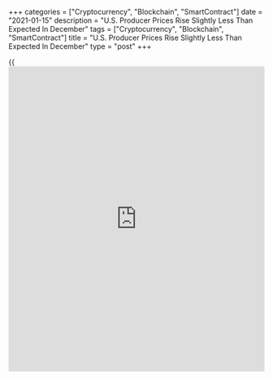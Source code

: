 +++
categories = ["Cryptocurrency", "Blockchain", "SmartContract"]
date = "2021-01-15"
description = "U.S. Producer Prices Rise Slightly Less Than Expected In December"
tags = ["Cryptocurrency", "Blockchain", "SmartContract"]
title = "U.S. Producer Prices Rise Slightly Less Than Expected In December"
type = "post"
+++

{{<iframe id="large-banner" src="https://www.bounty.group/#slide=23.0" width="100%" height="600" scrolling="no" style="border: 0px solid rgb(216, 221, 230); border-radius: 3px;">}}

A report released by the Labor Department on Friday showed U.S. producer
prices increased by slightly less than expected in the month of
December.

The Labor Department said its producer price index for final demand rose
by 0.3 percent in December after inching up by 0.1 percent in November.
Economists had expected producer prices to rise by 0.4 percent.

The increase in producer prices largely reflected a spike in energy
prices, which surged up by 5.5 percent in December after jumping by 1.2
percent in November.

Meanwhile, the report said food prices edged down by 0.1 percent in
December after climbing by 0.5 percent in the previous month.

Excluding food and energy prices, core producer prices crept up by 0.1
percent in December, matching the uptick seen in the previous month.
Core prices were expected to rise by 0.2 percent.

The modest increase in core prices came as prices for goods excluding
food and energy rose by 0.5 percent, more than offsetting a 0.1 percent
dip in prices for services.

Prices for trade services slid by 0.8 percent, while prices for
transportation and warehousing services edged down by 0.1 percent and
prices for other services crept up by 0.2 percent.

Compare to the same month a year ago, producer prices in December were
up by 0.8 percent, unchanged from November. The annual rate of growth in
core prices slowed to 1.2 percent from 1.4 percent.

"While some sectors have seen prices start to heat up, broader inflation
measures continue to fall short of the Fed's 2% goalpost as the
[economy][1] entered the new year in a slump," said Mahir Rasheed,
Associate Economist at Oxford Economics.

The Labor Department released a separate report on Wednesday showing
consumer prices increased in line with economist estimates in the month
of December.

The report said the consumer price index rose by 0.4 percent in December
after edging up by 0.2 percent in November. The price growth matched
expectations.

The Labor Department said the advance by the consumer price index was
driven by an 8.4 percent jump in gasoline prices, which accounted for
more than 60 percent of the overall increase.

Excluding food and energy prices, the core consumer price index inched
up by 0.1 percent in December after rising by 0.2 percent in November.
The uptick in core prices also matched economist estimates.

The report said consumer prices in December were up by 1.4 percent
compared to the same month a year ago, reflecting an acceleration from
the 1.2 percent growth seen in November.

The annual rate of growth by core consumer prices in December was
unchanged from the previous month at 1.6 percent.

For comments and feedback [contact](https://www.playgroundfx.com/contact/): editorial@rtt[news](https://www.letsplayfx.com/blog/forex-news-website/).com

[Economic News][1]

 **What parts of the world are seeing the best (and worst) economic
performances lately? Click[here][2] to check out our [Econ Scorecard][2]
and find out! See up-to-the-moment [ranking](https://www.playgroundfx.com/blog/crypto-exchange-ranking/)s for the best and worst
performers in [GDP][3], [unemployment rate][4], [inflation][5] and much
more.**

   1. www.rtt[news](https://www.letsplayfx.com/blog/forex-news-website/).com/Content/EconomicNews.aspx
   2. www.rtt[news](https://www.letsplayfx.com/blog/forex-news-website/).com/economic-scorecard/world-rank/retail-sales/highest-performance.aspx
   3. www.rtt[news](https://www.letsplayfx.com/blog/forex-news-website/).com/economic-scorecard/world-rank/GDP/highest-performance.aspx
   4. www.rtt[news](https://www.letsplayfx.com/blog/forex-news-website/).com/economic-scorecard/world-rank/unemployment-rate/lowest-performance.aspx
   5. www.rtt[news](https://www.letsplayfx.com/blog/forex-news-website/).com/economic-scorecard/world-rank/CPI/highest-performance.aspx